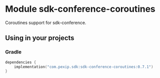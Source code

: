 # Module sdk-conference-coroutines

Coroutines support for sdk-conference.

## Using in your projects

### Gradle

```kotlin
dependencies {
    implementation("com.pexip.sdk:sdk-conference-coroutines:0.7.1")
}
```
